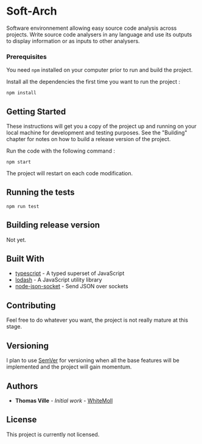 # Soft-Arch

Software environnement allowing easy source code analysis across projects. Write source code analysers in any language and use its outputs to display information or as inputs to other analysers.

### Prerequisites

You need `npm` installed on your computer prior to run and build the project.

Install all the dependencies the first time you want to run the project :
```
npm install
```

## Getting Started

These instructions will get you a copy of the project up and running on your local machine for development and testing purposes. See the "Building" chapter for notes on how to build a release version of the project.

Run the code with the following command :
```
npm start
```

The project will restart on each code modification.

## Running the tests

```
npm run test
```

## Building release version

Not yet.

## Built With

* [typescript](https://www.typescriptlang.org/) - A typed superset of JavaScript
* [lodash](https://lodash.com/) - A JavaScript utility library
* [node-json-socket](https://github.com/sebastianseilund/node-json-socket) - Send JSON over sockets

## Contributing

Feel free to do whatever you want, the project is not really mature at this stage.

## Versioning

I plan to use [SemVer](http://semver.org/) for versioning when all the base features will be implemented and the project will gain momentum.

## Authors

* **Thomas Ville** - *Initial work* - [WhiteMoll](https://github.com/WhiteMoll)

## License

This project is currently not licensed.
